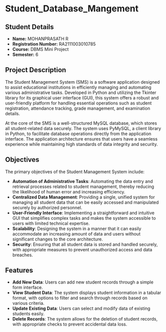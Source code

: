 # Student_Database_Mangement

## Student Details
- **Name:** MOHANPRASATH R
- **Registration Number:** RA2111003010785
- **Course:** DBMS Mini Project
- **Semester:** 6

## Project Description

The Student Management System (SMS) is a software application designed to assist educational institutions in efficiently managing and automating various administrative tasks. Developed in Python and utilizing the Tkinter library for its graphical user interface (GUI), this system offers a robust and user-friendly platform for handling essential operations such as student registration, attendance tracking, grade management, and examination details.

At the core of the SMS is a well-structured MySQL database, which stores all student-related data securely. The system uses PyMySQL, a client library in Python, to facilitate database operations directly from the application interface. The application architecture ensures that users have a seamless experience while maintaining high standards of data integrity and security.

## Objectives

The primary objectives of the Student Management System include:

- **Automation of Administrative Tasks**: Automating the data entry and retrieval processes related to student management, thereby reducing the likelihood of human error and increasing efficiency.
- **Centralized Data Management**: Providing a single, unified system for managing all student data that can be easily accessed and manipulated securely by authorized personnel.
- **User-Friendly Interface**: Implementing a straightforward and intuitive GUI that simplifies complex tasks and makes the system accessible to users with limited technical expertise.
- **Scalability**: Designing the system in a manner that it can easily accommodate an increasing amount of data and users without significant changes to the core architecture.
- **Security**: Ensuring that all student data is stored and handled securely, with appropriate measures to prevent unauthorized access and data breaches.

## Features

- **Add New Data**: Users can add new student records through a simple form interface.
- **View Student Data**: The system displays student information in a tabular format, with options to filter and search through records based on various criteria.
- **Update Existing Data**: Users can select and modify data of existing students easily.
- **Delete Records**: The system allows for the deletion of student records, with appropriate checks to prevent accidental data loss.
